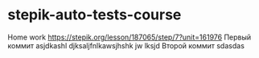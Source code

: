 # stepik-auto-tests-course
Home work
https://stepik.org/lesson/187065/step/7?unit=161976 Первый коммит
asjdkashl djksaljfnlkawsjhshk jw lksjd Второй коммит
sdasdas

